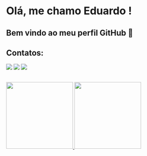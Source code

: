 # Olá, me chamo Eduardo ! 
## Bem vindo ao meu perfil GitHub 👋

## Contatos:
<div>
<a href="https://instagram.com/edukaiser_" target="_blank"><img loading="lazy" src="https://img.shields.io/badge/-Instagram-%23E4405F?style=for-the-badge&logo=instagram&logoColor=white" target="_blank"></a>
<a href = "eduardokaiser268@gmail.com"><img loading="lazy" src="https://img.shields.io/badge/Gmail-D14836?style=for-the-badge&logo=gmail&logoColor=white" target="_blank"></a>
<a href="https://www.linkedin.com/in/eduardomarafigokaiser" target="_blank"><img loading="lazy" src="https://img.shields.io/badge/-LinkedIn-%230077B5?style=for-the-badge&logo=linkedin&logoColor=white" target="_blank"></a>   
</div>

##

<div>
<a href="https://github.com/edukaiser">
<img loading="lazy" height="180em" src="https://github-readme-stats.vercel.app/api/top-langs/?username=edukaiser&layout=compact&langs_count=7&theme=dracula"/>
<img loading="lazy" height="180em" src="https://github-readme-stats.vercel.app/api?username=edukaiser&show_icons=true&theme=dracula&include_all_commits=true&count_private=true"/>
</div>



